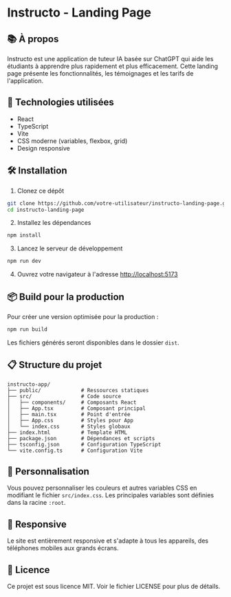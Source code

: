 # Instructo - Landing Page

## 📚 À propos

Instructo est une application de tuteur IA basée sur ChatGPT qui aide les étudiants à apprendre plus rapidement et plus efficacement. Cette landing page présente les fonctionnalités, les témoignages et les tarifs de l'application.

## 🚀 Technologies utilisées

- React
- TypeScript
- Vite
- CSS moderne (variables, flexbox, grid)
- Design responsive

## 🛠️ Installation

1. Clonez ce dépôt
```bash
git clone https://github.com/votre-utilisateur/instructo-landing-page.git
cd instructo-landing-page
```

2. Installez les dépendances
```bash
npm install
```

3. Lancez le serveur de développement
```bash
npm run dev
```

4. Ouvrez votre navigateur à l'adresse [http://localhost:5173](http://localhost:5173)

## 📦 Build pour la production

Pour créer une version optimisée pour la production :

```bash
npm run build
```

Les fichiers générés seront disponibles dans le dossier `dist`.

## 📋 Structure du projet

```
instructo-app/
├── public/             # Ressources statiques
├── src/                # Code source
│   ├── components/     # Composants React
│   ├── App.tsx         # Composant principal
│   ├── main.tsx        # Point d'entrée
│   ├── App.css         # Styles pour App
│   └── index.css       # Styles globaux
├── index.html          # Template HTML
├── package.json        # Dépendances et scripts
├── tsconfig.json       # Configuration TypeScript
└── vite.config.ts      # Configuration Vite
```

## 🎨 Personnalisation

Vous pouvez personnaliser les couleurs et autres variables CSS en modifiant le fichier `src/index.css`. Les principales variables sont définies dans la racine `:root`.

## 📱 Responsive

Le site est entièrement responsive et s'adapte à tous les appareils, des téléphones mobiles aux grands écrans.

## 📄 Licence

Ce projet est sous licence MIT. Voir le fichier LICENSE pour plus de détails. 